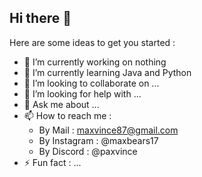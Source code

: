 ## Hi there 👋

  Here are some ideas to get you started :
  
  - 🔭 I’m currently working on nothing
  - 🌱 I’m currently learning Java and Python
  - 👯 I’m looking to collaborate on ...
  - 🤔 I’m looking for help with ...
  - 💬 Ask me about ...
  - 📫 How to reach me :
    - By Mail : maxvince87@gmail.com
    - By Instagram : @maxbears17
    - By Discord : @paxvince
  - ⚡ Fun fact : ...
